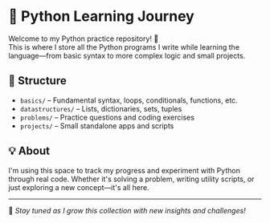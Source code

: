 # 🐍 Python Learning Journey

Welcome to my Python practice repository! 🚀  
This is where I store all the Python programs I write while learning the language—from basic syntax to more complex logic and small projects.

## 📂 Structure
- `basics/` – Fundamental syntax, loops, conditionals, functions, etc.
- `datastructures/` – Lists, dictionaries, sets, tuples
- `problems/` – Practice questions and coding exercises
- `projects/` – Small standalone apps and scripts

## 💡 About
I'm using this space to track my progress and experiment with Python through real code. Whether it's solving a problem, writing utility scripts, or just exploring a new concept—it's all here.

---

🌟 *Stay tuned as I grow this collection with new insights and challenges!*
